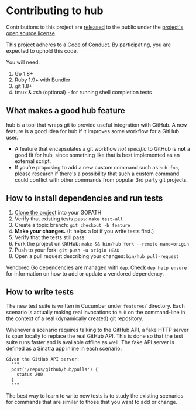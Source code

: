 Contributing to hub
===================

Contributions to this project are [released](https://help.github.com/articles/github-terms-of-service/#6-contributions-under-repository-license) to the public under the [project's open source license](LICENSE).

This project adheres to a [Code of Conduct][code-of-conduct]. By participating, you are expected to uphold this code.

[code-of-conduct]: ./CODE_OF_CONDUCT.md

You will need:

1. Go 1.8+
1. Ruby 1.9+ with Bundler
2. git 1.8+
3. tmux & zsh (optional) - for running shell completion tests

## What makes a good hub feature

hub is a tool that wraps git to provide useful integration with GitHub. A new
feature is a good idea for hub if it improves some workflow for a GitHub user.

* A feature that encapsulates a git workflow *not specific* to GitHub is **not**
  a good fit for hub, since something like that is best implemented as an
  external script.
* If you're proposing to add a new custom command such as `hub foo`, please
  research if there's a possibility that such a custom command could conflict
  with other commands from popular 3rd party git projects.

## How to install dependencies and run tests

1. [Clone the project](./README#source) into your GOPATH
2. Verify that existing tests pass:
    `make test-all`
3. Create a topic branch:
    `git checkout -b feature`
4. **Make your changes.**
   (It helps a lot if you write tests first.)
5. Verify that the tests still pass.
6. Fork the project on GitHub:
    `make && bin/hub fork --remote-name=origin`
7. Push to your fork:
    `git push -u origin HEAD`
8. Open a pull request describing your changes:
    `bin/hub pull-request`

Vendored Go dependencies are managed with [`dep`](https://golang.github.io/dep/docs/daily-dep.html).
Check `dep help ensure` for information on how to add or update a vendored
dependency.

## How to write tests

The new test suite is written in Cucumber under `features/` directory. Each
scenario is actually making real invocations to `hub` on the command-line in the
context of a real (dynamically created) git repository.

Whenever a scenario requires talking to the GitHub API, a fake HTTP server is
spun locally to replace the real GitHub API. This is done so that the test suite
runs faster and is available offline as well. The fake API server is defined
as a Sinatra app inline in each scenario:

```
Given the GitHub API server:
  """
  post('/repos/github/hub/pulls') {
    status 200
  }
  """
```

The best way to learn to write new tests is to study the existing scenarios for
commands that are similar to those that you want to add or change.

